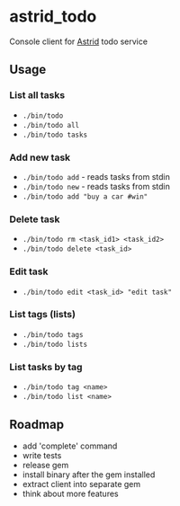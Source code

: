 astrid_todo
===========

Console client for [Astrid](http://www.astrid.com/) todo service

## Usage

### List all tasks

* `./bin/todo`
* `./bin/todo all`
* `./bin/todo tasks`

### Add new task

* `./bin/todo add` - reads tasks from stdin
* `./bin/todo new` - reads tasks from stdin
* `./bin/todo add "buy a car #win"`

### Delete task

* `./bin/todo rm <task_id1> <task_id2>`
* `./bin/todo delete <task_id>`

### Edit task

* `./bin/todo edit <task_id> "edit task"`

### List tags (lists)

* `./bin/todo tags`
* `./bin/todo lists`

### List tasks by tag

* `./bin/todo tag <name>`
* `./bin/todo list <name>`

## Roadmap

* add 'complete' command
* write tests
* release gem
* install binary after the gem installed
* extract client into separate gem
* think about more features
